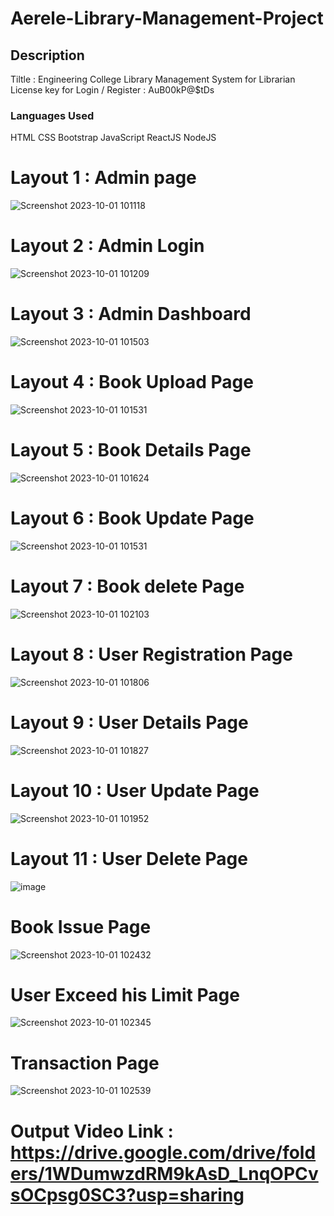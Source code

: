 # Aerele-Library-Management-Project
## Description
Tiltle : Engineering College Library Management System for Librarian
License key for Login / Register : AuB00kP@$tDs

### Languages Used 
HTML
CSS
Bootstrap
JavaScript
ReactJS
NodeJS

# Layout 1 : Admin page 

![Screenshot 2023-10-01 101118](https://github.com/Vijayaragavan07/Aerele-Library-Management-Project/assets/135326980/6d37b0b0-0f09-497b-9c33-50b7b85ed3f5)

# Layout 2 : Admin Login

![Screenshot 2023-10-01 101209](https://github.com/Vijayaragavan07/Aerele-Library-Management-Project/assets/135326980/11e8eeb6-d3d1-4bea-81de-09d9228c7638)

# Layout 3 : Admin Dashboard

![Screenshot 2023-10-01 101503](https://github.com/Vijayaragavan07/Aerele-Library-Management-Project/assets/135326980/8c9b71c2-83df-4a58-87a7-4eb2dba4d4e0)

# Layout 4 : Book Upload Page

![Screenshot 2023-10-01 101531](https://github.com/Vijayaragavan07/Aerele-Library-Management-Project/assets/135326980/aac7ae7e-ad8a-4630-9b6d-c3176c4ac053)

# Layout 5 : Book Details Page

![Screenshot 2023-10-01 101624](https://github.com/Vijayaragavan07/Aerele-Library-Management-Project/assets/135326980/b3ff7cae-9d62-479a-aff2-8e09c0b818a5)

# Layout 6 : Book Update Page

![Screenshot 2023-10-01 101531](https://github.com/Vijayaragavan07/Aerele-Library-Management-Project/assets/135326980/e5629d3e-666f-44a4-9560-9c84d6630548)

# Layout 7 : Book delete Page

![Screenshot 2023-10-01 102103](https://github.com/Vijayaragavan07/Aerele-Library-Management-Project/assets/135326980/5b283357-a178-4c70-b432-b67dde44b6ec)

# Layout 8 :  User Registration Page

![Screenshot 2023-10-01 101806](https://github.com/Vijayaragavan07/Aerele-Library-Management-Project/assets/135326980/3b1fe8e2-4dd2-46e4-8627-4a75073047e4)

# Layout 9 : User Details Page

![Screenshot 2023-10-01 101827](https://github.com/Vijayaragavan07/Aerele-Library-Management-Project/assets/135326980/b75fe08f-a450-4693-9dae-d8928394fc51)

# Layout 10 : User Update Page

![Screenshot 2023-10-01 101952](https://github.com/Vijayaragavan07/Aerele-Library-Management-Project/assets/135326980/2eeecae5-d0c6-45e6-b9eb-cae90ee719e7)

# Layout 11 : User Delete Page

![image](https://github.com/Vijayaragavan07/Aerele-Library-Management-Project/assets/135326980/33e175c6-56f8-4404-8956-a3bfda9ce2dd)

# Book Issue Page 

![Screenshot 2023-10-01 102432](https://github.com/Vijayaragavan07/Aerele-Library-Management-Project/assets/135326980/a461e747-42c5-42c2-97e4-7ec3d6c32c48)

# User Exceed his Limit Page

![Screenshot 2023-10-01 102345](https://github.com/Vijayaragavan07/Aerele-Library-Management-Project/assets/135326980/0197c19f-dbb5-47a0-b592-5acb3f2cef4f)

# Transaction Page

![Screenshot 2023-10-01 102539](https://github.com/Vijayaragavan07/Aerele-Library-Management-Project/assets/135326980/0f22a5d0-6434-47c8-a3e6-229f1dce0aa6)

# Output Video Link : https://drive.google.com/drive/folders/1WDumwzdRM9kAsD_LnqOPCvsOCpsg0SC3?usp=sharing
